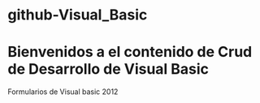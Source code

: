 # github-Visual_Basic
# Bienvenidos a el contenido de Crud de Desarrollo de Visual Basic
Formularios de Visual basic 2012
